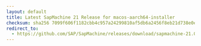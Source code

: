 ```yaml
---
layout: default
title: Latest SapMachine 21 Release for macos-aarch64-installer
checksum: sha256 7099f606f1182cbb4c957a24299810af5db6a2456f8eb21d738e0e56c0f2928a
redirect_to:
  - https://github.com/SAP/SapMachine/releases/download/sapmachine-21.0.7/sapmachine-jdk-21.0.7_macos-aarch64_bin.dmg
---
```

